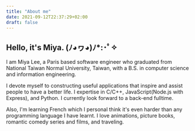 ```yaml
---
title: "About me"
date: 2021-09-12T22:37:29+02:00
draft: false
---
```


## Hello, it's Miya. (ﾉ◕ヮ◕)ﾉ*:･ﾟ✧

I am Miya Lee, a Paris based software engineer who graduated from National Taiwan Normal University, Taiwan, with a B.S. in computer science and information engineering.

I devote myself to constructing useful applications that inspire and assist people to have a better life. I expertise in C/C++, JavaScript(Node.js with Express), and Python. I currently look forward to a back-end fulltime.

Also, I'm learning French which I personal think it's even harder than any programming language I have learnt. I love animations, picture books, romantic comedy series and films, and traveling.
